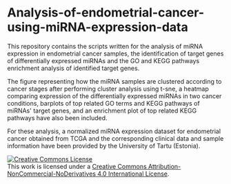 # Analysis-of-endometrial-cancer-using-miRNA-expression-data

This repository contains the scripts written for the analysis of miRNA expression in endometrial cancer samples, 
the identification of target genes of differentially expressed miRNAs and the GO and KEGG pathways enrichment analysis
of identified target genes. 

The figure representing how the miRNA samples are clustered according to cancer stages after 
performing cluster analysis using t-sne, a heatmap comparing expression of the differentially expressed miRNAs in two
cancer conditions, barplots of top related GO terms and KEGG pathways of miRNAs' target genes, and an enrichment plot of
top related KEGG pathways have also been included.

For these analysis, a normalized miRNA expression dataset for endometrial cancer obtained from TCGA and the 
corresponding clinical data and sample information have been provided by the University of Tartu (Estonia).

<a rel="license" href="http://creativecommons.org/licenses/by-nc-nd/4.0/"><img alt="Creative Commons License" style="border-width:0" src="https://i.creativecommons.org/l/by-nc-nd/4.0/88x31.png" /></a><br />This work is licensed under a <a rel="license" href="http://creativecommons.org/licenses/by-nc-nd/4.0/">Creative Commons Attribution-NonCommercial-NoDerivatives 4.0 International License</a>.

